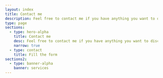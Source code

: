 ```yaml
---
layout: index
title: Contact me
description: Feel free to contact me if you have anything you want to discuss. I'm always eager to receive new messages and would love to connect with you!
type: page
sections:
  - type: hero-alpha
    title: Contact me
    desc: Feel free to contact me if you have anything you want to discuss. I'm always eager to receive new messages and would love to connect with you!
    narrow: true
  - type: contact
    title: Fill the form
sections2:
  - type: banner-alpha
    banner: services
---
```

